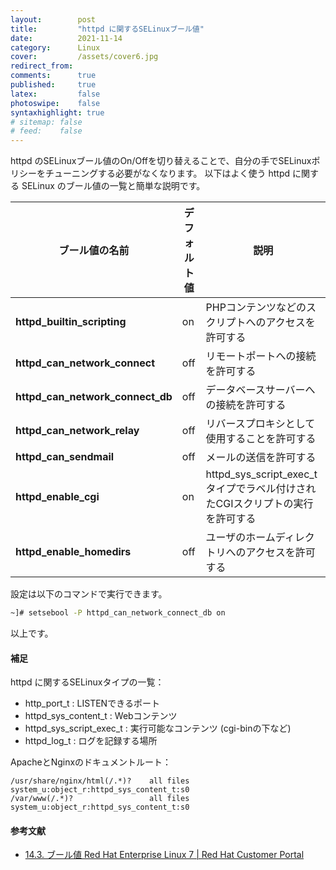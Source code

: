 ```yaml
---
layout:        post
title:         "httpd に関するSELinuxブール値"
date:          2021-11-14
category:      Linux
cover:         /assets/cover6.jpg
redirect_from:
comments:      true
published:     true
latex:         false
photoswipe:    false
syntaxhighlight: true
# sitemap: false
# feed:    false
---
```


httpd のSELinuxブール値のOn/Offを切り替えることで、自分の手でSELinuxポリシーをチューニングする必要がなくなります。
以下はよく使う httpd に関する SELinux のブール値の一覧と簡単な説明です。

| ブール値の名前 | デフォルト値 | 説明
|---|---|---
| **httpd_builtin_scripting** | on | PHPコンテンツなどのスクリプトへのアクセスを許可する
| **httpd_can_network_connect** | off | リモートポートへの接続を許可する
| **httpd_can_network_connect_db** | off | データベースサーバーへの接続を許可する
| **httpd_can_network_relay** | off | リバースプロキシとして使用することを許可する
| **httpd_can_sendmail** | off | メールの送信を許可する
| **httpd_enable_cgi** | on | httpd_sys_script_exec_t タイプでラベル付けされたCGIスクリプトの実行を許可する
| **httpd_enable_homedirs** | off | ユーザのホームディレクトリへのアクセスを許可する

設定は以下のコマンドで実行できます。
```bash
~]# setsebool -P httpd_can_network_connect_db on
```

以上です。

#### 補足
httpd に関するSELinuxタイプの一覧：
- http_port_t : LISTENできるポート
- httpd_sys_content_t : Webコンテンツ
- httpd_sys_script_exec_t : 実行可能なコンテンツ (cgi-binの下など)
- httpd_log_t : ログを記録する場所

ApacheとNginxのドキュメントルート：
```
/usr/share/nginx/html(/.*)?    all files    system_u:object_r:httpd_sys_content_t:s0
/var/www(/.*)?                 all files    system_u:object_r:httpd_sys_content_t:s0
```

#### 参考文献
- [14.3. ブール値 Red Hat Enterprise Linux 7 \| Red Hat Customer Portal](https://access.redhat.com/documentation/ja-jp/red_hat_enterprise_linux/7/html/selinux_users_and_administrators_guide/sect-managing_confined_services-the_apache_http_server-booleans)
